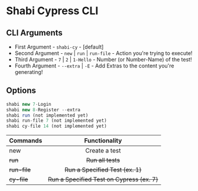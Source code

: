 # Shabi Cypress CLI

## CLI Arguments

-   First Argument - `shabi-cy` - [default]
-   Second Argument - `new` | `run` | `run-file` - Action you're trying to execute!
-   Third Argument - `7` | `2` | `1-Hello` - Number (or Number-Name) of the test!
-   Fourth Argument - `--extra` | `-E` - Add Extras to the content you're generating!

## Options

```javascript
shabi new 7-Login
shabi new 8-Register --extra
shabi run (not implemented yet)
shabi run-file 7 (not implemented yet)
shabi cy-file 14 (not implemented yet)
```

| Commands     |                Functionality                |
| ------------ | :-----------------------------------------: |
| new          |                Create a test                |
| ~~run~~      |              ~~Run all tests~~              |
| ~~run-file~~ |      ~~Run a Specified Test (ex. 1)~~       |
| ~~cy-file~~  | ~~Run a Specified Test on Cypress (ex. 7)~~ |
